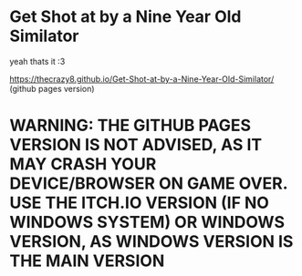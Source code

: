 # Get Shot at by a Nine Year Old Similator
yeah thats it :3

https://thecrazy8.github.io/Get-Shot-at-by-a-Nine-Year-Old-Similator/ (github pages version)

# WARNING: THE GITHUB PAGES VERSION IS NOT ADVISED, AS IT MAY CRASH YOUR DEVICE/BROWSER ON GAME OVER.  USE THE ITCH.IO VERSION (IF NO WINDOWS SYSTEM) OR WINDOWS VERSION, AS WINDOWS VERSION IS THE MAIN VERSION
